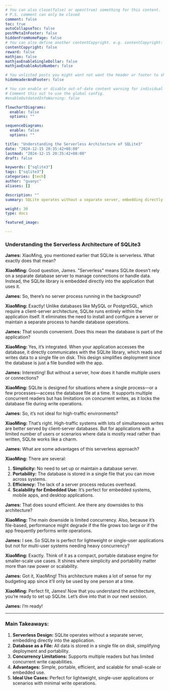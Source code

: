 ```yaml
---
# You can also close(false) or open(true) something for this content.
# P.S. comment can only be closed
comment: false
toc: true
autoCollapseToc: false
postMetaInFooter: false
hiddenFromHomePage: false
# You can also define another contentCopyright. e.g. contentCopyright: "This is another copyright."
contentCopyright: false
reward: false
mathjax: false
mathjaxEnableSingleDollar: false
mathjaxEnableAutoNumber: false

# You unlisted posts you might want not want the header or footer to show
hideHeaderAndFooter: false

# You can enable or disable out-of-date content warning for individual post.
# Comment this out to use the global config.
#enableOutdatedInfoWarning: false

flowchartDiagrams:
  enable: false
  options: ""

sequenceDiagrams:
  enable: false
  options: ""

title: "Understanding the Serverless Architecture of SQLite3"
date: "2024-12-15 20:35:42+08:00"
lastmod: "2024-12-15 20:35:42+08:00"
draft: false

keywords: ["sqlite3"]
tags: ["sqlite3"]
categories: [tech]
author: "guanyc"
aliases: []

description: ""
summary: SQLite operates without a separate server, embedding directly into the application. All data is stored in a single file on disk, simplifying deployment and portability. Supports multiple readers but has limited concurrent write capabilities. Simple, portable, efficient, and scalable for small-scale or embedded use. Perfect for lightweight, single-user applications or scenarios with minimal write operations.

weight: 30
type: docs

featured_image:

---
```



### **Understanding the Serverless Architecture of SQLite3**

**James:** XiaoMing, you mentioned earlier that SQLite is serverless. What exactly does that mean?

**XiaoMing:** Good question, James. "Serverless" means SQLite doesn’t rely on a separate database server to manage connections or handle data. Instead, the SQLite library is embedded directly into the application that uses it.

**James:** So, there’s no server process running in the background?

**XiaoMing:** Exactly! Unlike databases like MySQL or PostgreSQL, which require a client-server architecture, SQLite runs entirely within the application itself. It eliminates the need to install and configure a server or maintain a separate process to handle database operations.

**James:** That sounds convenient. Does this mean the database is part of the application?

**XiaoMing:** Yes, it’s integrated. When your application accesses the database, it directly communicates with the SQLite library, which reads and writes data to a single file on disk. This design simplifies deployment since the database is just a file bundled with the app.

**James:** Interesting! But without a server, how does it handle multiple users or connections?

**XiaoMing:** SQLite is designed for situations where a single process—or a few processes—access the database file at a time. It supports multiple concurrent readers but has limitations on concurrent writes, as it locks the database file during write operations.

**James:** So, it’s not ideal for high-traffic environments?

**XiaoMing:** That’s right. High-traffic systems with lots of simultaneous writes are better served by client-server databases. But for applications with a limited number of users or scenarios where data is mostly read rather than written, SQLite works like a charm.

**James:** What are some advantages of this serverless approach?

**XiaoMing:** There are several:
1. **Simplicity:** No need to set up or maintain a database server.
2. **Portability:** The database is stored in a single file that you can move across systems.
3. **Efficiency:** The lack of a server process reduces overhead.
4. **Scalability for Embedded Use:** It’s perfect for embedded systems, mobile apps, and desktop applications.

**James:** That does sound efficient. Are there any downsides to this architecture?

**XiaoMing:** The main downside is limited concurrency. Also, because it’s file-based, performance might degrade if the file grows too large or if the app frequently performs write operations.

**James:** I see. So SQLite is perfect for lightweight or single-user applications but not for multi-user systems needing heavy concurrency?

**XiaoMing:** Exactly. Think of it as a compact, portable database engine for smaller-scale use cases. It shines where simplicity and portability matter more than raw power or scalability.

**James:** Got it, XiaoMing! This architecture makes a lot of sense for my budgeting app since it’ll only be used by one person at a time.

**XiaoMing:** Perfect fit, James! Now that you understand the architecture, you’re ready to set up SQLite. Let’s dive into that in our next session.

**James:** I’m ready!

---

### **Main Takeaways:**
1. **Serverless Design:** SQLite operates without a separate server, embedding directly into the application.
2. **Database as a File:** All data is stored in a single file on disk, simplifying deployment and portability.
3. **Concurrency Limitations:** Supports multiple readers but has limited concurrent write capabilities.
4. **Advantages:** Simple, portable, efficient, and scalable for small-scale or embedded use.
5. **Ideal Use Cases:** Perfect for lightweight, single-user applications or scenarios with minimal write operations.

